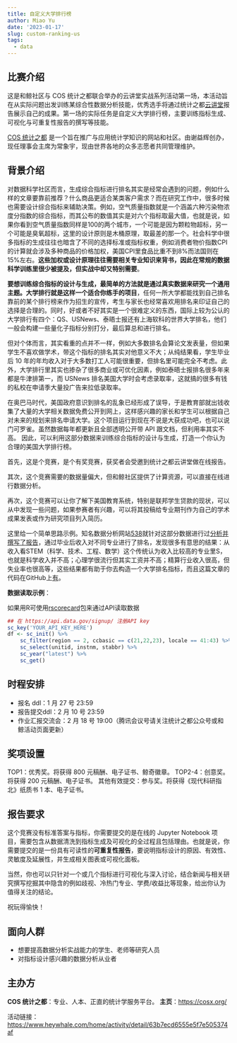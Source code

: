 ```yaml
---
title: 自定义大学排行榜
author: Miao Yu
date: '2023-01-17'
slug: custom-ranking-us
tags:
  - data
---
```


## 比赛介绍

这是和鲸社区与 COS 统计之都联合举办的云讲堂实战系列活动第一场，本活动旨在从实际问题出发训练某综合性数据分析技能，优秀选手将通过统计之都[云讲堂](https://space.bilibili.com/22035559/channel/collectiondetail?sid=70922&ctype=0)报告展示自己的成果。第一场的实际任务是自定义大学排行榜，主要训练指标生成、可视化与可重复性报告的撰写等技能。

[COS 统计之都](https://cosx.org/) 是一个旨在推广与应用统计学知识的网站和社区。由谢益辉创办，现任理事会主席为常象宇，现由世界各地的众多志愿者共同管理维护。

## **背景介绍**

对数据科学社区而言，生成综合指标进行排名其实是经常会遇到的问题，例如什么样的文章要靠前推荐？什么商品更适合某类客户需求？而在研究工作中，很多时候也需要设计综合指标来辅助决策。例如，空气质量指数就是一个涵盖六种污染物浓度分指数的综合指标，而其公布的数值其实是对六个指标取最大值，也就是说，如果你看到空气质量指数同样是100的两个城市，一个可能是因为颗粒物超标，另一个可能是臭氧超标，这里的设计原则是木桶原理，取最差的那一个。社会科学中很多指标的生成往往也暗含了不同的选择标准或指标权重，例如消费者物价指数CPI的计算就会涉及多种商品的价格加权，美国CPI里食品比重不到8%而法国则在15%左右。**这些加权或设计原理往往需要相关专业知识来背书，因此在常规的数据科学训练里很少被提及，但实战中却又特别需要**。

**要想训练综合指标的设计与生成，最简单的方法就是通过真实数据来研究一个通用主题。大学排行就是这样一个适合你练手的项目**，任何一所大学都能找到自己排名靠前的某个排行榜来作为招生的宣传，考生与家长也经常喜欢用排名来印证自己的选择是合理的。同时，好或者不好其实是一个很难定义的东西，国际上较为公认的大学排行有四个：QS、USNews、泰晤士报还有上海软科的世界大学排名，他们一般会构建一些量化子指标分别打分，最后算总和进行排名。

但对个体而言，其实看重的点并不一样，例如大多数排名会算论文发表量，但如果学生不喜欢做学术，带这个指标的排名其实对他意义不大；从纯结果看，学生毕业后 10 年的年均收入对于大多数打工人可能很重要，但排名里可能完全不考虑。此外，大学排行里其实也掺杂了很多商业或可优化因素，例如泰晤士报排名很多年来都是牛津排第一，而 USNews 排名美国大学时会考虑录取率，这就搞的很多有钱的私校在申请季大量投广告来拉低录取率。

在奥巴马时代，美国政府意识到排名的乱象已经形成了误导，于是教育部就出钱收集了大量的大学相关数据免费公开到网上，这样感兴趣的家长和学生可以根据自己对未来的规划来排名申请大学。这个项目运行到现在不说是大获成功吧，也可以说门可罗雀。虽然数据每年都更新且全部透明公开带 API 跟文档，但利用率其实不高。 因此，可以利用这部分数据来训练综合指标的设计与生成，打造一个你认为合理的美国大学排行榜。

首先，这是个竞赛，是个有奖竞赛，获奖者会受邀到统计之都云讲堂做在线报告。

其次，这个竞赛需要的数据量偏大，但和鲸社区提供了计算资源，可以直接在线进行数据分析。

再次，这个竞赛可以让你了解下美国教育系统，特别是联邦学生贷款的现状，可以从中发现一些问题，如果参赛者有兴趣，可以将其投稿给专业期刊作为自己的学术成果发表或作为研究项目列入简历。

这里给一个简单思路示例。知名数据分析网站[538](https://fivethirtyeight.com/)就针对这部分数据进行过[分析并撰写了报告](https://fivethirtyeight.com/features/the-economic-guide-to-picking-a-college-major/)，通过毕业后收入对不同专业进行了排名，发现很多有意思的结果：从收入看STEM（科学、技术、工程、数学）这个传统认为收入比较高的专业里S，也就是科学收入并不高；心理学很流行但其实工资并不高；精算行业收入很高，但失业率也很高等，这些结果都有助于你去构造一个大学排名指标，而且这篇文章的代码在GitHub上[有](https://github.com/fivethirtyeight/data/tree/master/college-majors)。

**数据读取示例**：

如果用R可使用[rscorecard](https://www.btskinner.io/rscorecard/index.html)包来通过API读取数据

```R
## 在 https://api.data.gov/signup/ 注册API key
sc_key('YOUR_API_KEY_HERE')
df <- sc_init() %>% 
    sc_filter(region == 2, ccbasic == c(21,22,23), locale == 41:43) %>% 
    sc_select(unitid, instnm, stabbr) %>% 
    sc_year("latest") %>% 
    sc_get()
```

## **时程安排**

- 报名 ddl：1 月 27 号 23:59
- 报告提交ddl：2 月 10 号 23:59
- 作业汇报交流会：2 月 18 号 19:00（腾讯会议号请关注统计之都公众号或和鲸活动页面更新）

## 奖项设置

TOP1：优秀奖。将获得 800 元稿酬、电子证书、鲸奇徽章。
TOP2-4：创意奖。将获得 200 元稿酬、电子证书。
其他有效提交：参与奖。将获得《现代科研指北》纸质书 1 本、电子证书。

## **报告要求**

这个竞赛没有标准答案与指标，你需要提交的是在线的 Jupyter Notebook 项目，需要包含从数据清洗到指标生成及可视化的全过程且包括理由。也就是说，你需要提交的是一份具有可读性的**可重复性报告**，要说明指标设计的原因、有效性、灵敏度及延展性，并生成相关图表或可视化面板。

当然，你也可以只针对一个或几个指标进行可视化与深入讨论，结合新闻与相关研究撰写挖掘其中隐含的例如歧视、冷热门专业、学费/收益比等现象，给出你认为值得关注的结论。

祝玩得愉快！

## **面向人群**

- 想要提高数据分析实战能力的学生、老师等研究人员
- 对指标设计感兴趣的数据分析从业者

## 主办方

**COS 统计之都**：专业、人本、正直的统计学服务平台。
**主页**：https://cosx.org/

活动链接：<https://www.heywhale.com/home/activity/detail/63b7ecd6555e5f7e505374af>

